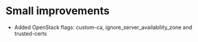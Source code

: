 # Small improvements
- Added OpenStack flags: custom-ca, ignore_server_availability_zone and trusted-certs
